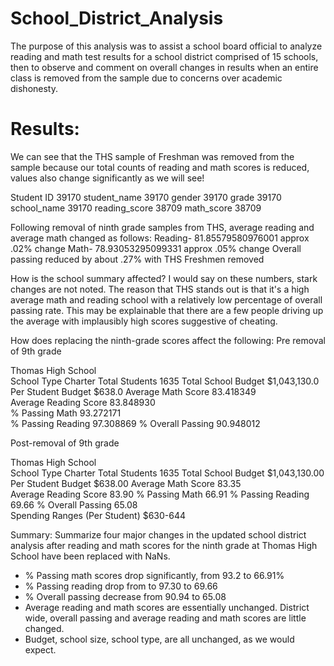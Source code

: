 # School_District_Analysis
The purpose of this analysis was to assist a school board official to analyze reading and math test results for a school district comprised of 15 schools, then to observe and comment on overall changes in results when an entire class is removed from the sample due to concerns over academic dishonesty. 

# Results: 

We can see that the THS sample of Freshman was removed from the sample because our total counts of reading and math scores is reduced, values also change significantly as we will see!

Student ID       39170
student_name     39170
gender           39170
grade            39170
school_name      39170
reading_score    38709
math_score       38709

Following removal of ninth grade samples from THS, average reading and average math changed as follows:
Reading- 81.85579580976001 approx .02% change
Math- 78.93053295099331  approx .05% change
Overall passing reduced by about .27% with THS Freshmen removed

How is the school summary affected? I would say on these numbers, stark changes are not noted. The reason that THS stands out is that it's a high average math and reading school with a relatively low percentage of overall passing rate. This may be explainable that there are a few people driving up the average with implausibly high scores suggestive of cheating. 

How does replacing the ninth-grade scores affect the following:
Pre removal of 9th grade

Thomas High School	
School Type Charter	
Total Students 1635	
Total School Budget  $1,043,130.0	
Per Student Budget   $638.0	
Average Math Score   83.418349	
Average Reading Score	83.848930	
% Passing Math       93.272171	
% Passing Reading     97.308869	
% Overall Passing	   90.948012

Post-removal of 9th grade

Thomas High School								
School Type	 Charter
Total Students	1635
Total School Budget	$1,043,130.00
Per Student Budget	$638.00
Average Math Score	83.35	
Average Reading Score	83.90
% Passing Math	66.91
% Passing Reading	69.66
% Overall Passing	 65.08	
Spending Ranges (Per Student)  $630-644

Summary: Summarize four major changes in the updated school district analysis after reading and math scores for the ninth grade at Thomas High School have been replaced with NaNs.
- % Passing math scores drop significantly, from 93.2 to 66.91%
- % Passing reading drop from to 97.30 to 69.66
- % Overall passing decrease from 90.94 to 65.08
- Average reading and math scores are essentially unchanged. District wide, overall passing and average reading and math scores are little changed.  
- Budget, school size, school type, are all unchanged, as we would expect. 

